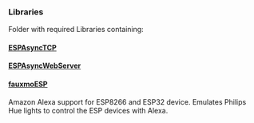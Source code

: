 ### Libraries

Folder with required Libraries containing:

#### [ESPAsyncTCP](https://github.com/me-no-dev/ESPAsyncTCP)
#### [ESPAsyncWebServer](https://github.com/me-no-dev/ESPAsyncWebServer)
#### [fauxmoESP](https://bitbucket.org/xoseperez/fauxmoesp/src/master/)
Amazon Alexa support for ESP8266 and ESP32 device. Emulates Philips Hue lights to control the ESP devices with Alexa.
